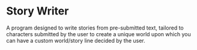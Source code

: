 # Story Writer

A program designed to write stories from pre-submitted text, tailored to characters submitted by the user to create a unique world upon which you can have a custom world/story line decided by the user.
